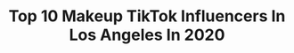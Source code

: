 ---
title: Top 10 Makeup TikTok Influencers In Los Angeles In 2020
description: >-
  Find top makeup TikTok influencers in Los Angeles in 2020. Most popular hashtags: #losangeles #makeup #duet #quarantine.
platform: TikTok
profiles:
  - username: "maddyyxxx"
    fullname: >-
      𝖒𝖆𝖉𝖉𝖞
    location: "United States"
    followers: 9250
    engagement: 1208
    commentsToLikes: 0.018952
    id: ck8w4nexq8rqh0j787hg9jus8
    verified: false
    hashtags: "#wishmeluck, #piday, #freezeframe, #onecommunity"
  - username: "missgunn2u"
    fullname: >-
      Christina Gunn
    location: "United States"
    followers: 287296
    engagement: 1691
    commentsToLikes: 0.035329
    id: ck8hlk2p2idsz0j78kbspshuc
    verified: false
    hashtags: "#trolls, #react, #mykid, #vibe"
  - username: "yeaweg"
    fullname: >-
      Weg
    location: "United States"
    followers: 3006
    engagement: 515
    commentsToLikes: 0.029681
    id: ck9rm707s1jye0j782ppg7dli
    verified: false
    hashtags: "#letmesee, #dogs, #corona, #champion"
  - username: "aunikamorris_"
    fullname: >-
      Aunika Morris
    location: "United States"
    followers: 46847
    engagement: 659
    commentsToLikes: 0.006523
    id: ck9ndrm9qczlm0j78pr9y5eab
    verified: false
    hashtags: "#fypchallenge, #acting, #sculpting, #avantgarde"
  - username: "officialschoolnurse"
    fullname: >-
      ✨тαяαн кαтz¢нєи✨
    location: "United States"
    followers: 478305
    engagement: 1526
    commentsToLikes: 0.015536
    id: ck7zosldwlr1d0j78ce2etpb2
    verified: false
    hashtags: "#hack, #covid19, #text, #distraction"
  - username: "chanelmone1"
    fullname: >-
      chanelmone
    location: "United States"
    followers: 17061
    engagement: 1392
    commentsToLikes: 0.018934
    id: ckacsmbc7apds0i78txsz4ocp
    verified: false
    hashtags: "#instaha, #armonandtrey, #bestiechallenge, #la"
  - username: ".minatoor"
    fullname: >-
      Mina
    location: "United States"
    followers: 19077
    engagement: 774
    commentsToLikes: 0.031576
    id: ck9e2fz1feuf10j78kcy0z40n
    verified: false
    hashtags: "#albumcoverchallenge, #brown, #asianchallege, #hrithikroshan"
  - username: "seeratsaini_"
    fullname: >-
      seeratsaini_
    location: "United States"
    followers: 15323
    engagement: 516
    commentsToLikes: 0.019881
    id: ck8hmxrpao86u0j78opaojyk3
    verified: false
    hashtags: "#goats, #collegememories, #tiktok, #indianwedding"
  - username: "ohmymisty"
    fullname: >-
      OhMyMisty
    location: "United States"
    followers: 21030
    engagement: 851
    commentsToLikes: 0.022297
    id: ck910ldl0i3800j78j62wqqka
    verified: false
    hashtags: "#asiangirl, #asiancheck, #inthehouseparty, #selfies"
  - username: "callmeleche"
    fullname: >-
      lece bustos💘
    location: "United States"
    followers: 6830
    engagement: 1333
    commentsToLikes: 0.042950
    id: ck84m94uxmgdl0j78737uxpas
    verified: false
    hashtags: "#jesseeisenberg, #gryffindor, #ladybird, #trend"
---